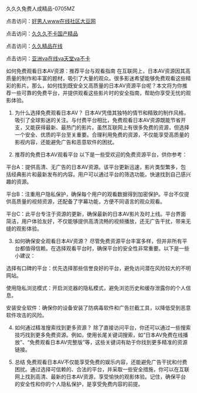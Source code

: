 
久久久免费人成精品-0705MZ

点击访问：<a href="https://heiliaoxwd5i8.pages.dev">好男人www在线社区大豆网</a>

点击访问：<a href="https://heiliaowt0d7p.pages.dev">久久久不卡国产精品</a>

点击访问：<a href="https://heiliaoga6s9v.pages.dev">久久精品在线</a>

点击访问：<a href="https://heiliaoow5kzm.pages.dev">亚洲va在线va天堂va不卡</a>






如何免费观看日本AV资源：推荐平台与观看指南
在互联网上，日本AV资源因其高质量的制作和丰富的题材，吸引了大量的观众。很多影迷希望能够免费观看这些精彩的影片。那么，如何找到既安全又高质量的日本AV资源平台呢？本文将为你推荐一些可靠的免费平台，并提供观看这些影片时的安全指南，帮助你享受无忧的观影体验。

1. 为什么选择免费观看日本AV？
日本AV凭借其独特的情节和精致的制作风格，吸引了全球影迷的关注。与付费平台相比，免费观看日本AV资源既能节省开支，又能获得最新、最热门的影片。虽然互联网上有很多免费的资源，但选择一个安全、优质的平台至关重要。合理利用免费的资源，不仅能享受高质量的影视内容，还能避免广告和恶意软件的困扰。

2. 推荐的免费日本AV观看平台
以下是一些受欢迎的免费资源平台，供你参考：

平台A：提供高清、无广告的日本AV资源。该平台更新迅速，影片类型繁多，包括经典影片和最新发布的内容。用户可以通过平台的筛选功能，快速找到自己感兴趣的资源。

平台B：注重用户隐私保护，确保每个用户的观看数据得到加密保护。平台不仅提供高质量的视频资源，还配备了字幕功能，方便不同语言的观众观看。

平台C：此平台专注于资源的更新，确保最新的日本AV影片及时上线。平台界面简洁，用户体验友好，不仅能够提供高清流畅的视频播放，还无广告干扰，带来无缝的观影体验。

3. 如何确保安全观看日本AV资源？
尽管免费资源平台丰富多样，但并非所有平台都值得信赖。在选择观看平台时，确保平台的安全性非常重要。以下是一些小建议：

选择有口碑的平台：优先选择那些信誉良好的平台，避免访问潜在风险较大的不明网站。

使用隐私浏览模式：开启浏览器的隐私模式，避免浏览历史和缓存泄露你的个人信息。

安装安全软件：确保你的设备安装了防病毒软件和广告拦截工具，以降低受到恶意软件攻击的风险。

4. 如何通过精准搜索找到更多资源？
除了直接访问平台，你还可以通过一些搜索技巧找到更多免费资源。例如，使用长尾关键词搜索，如“日本AV免费在线播放”、“免费观看日本AV完整版”等，这些关键词有助于你找到更多精准的资源链接。

5. 总结
免费观看日本AV不仅能享受免费的娱乐内容，还能避免广告干扰和付费困扰。通过选择可信赖的、合法的平台，并采取一些安全措施，你可以在互联网上找到高清、最新的日本AV资源，享受愉快的观影体验。记住，确保平台的安全性和你的个人隐私保护，是享受免费内容的前提。








<span style="display:none;">[Canonical link]( https://github.com/nah20250709/543507 ）</span>

